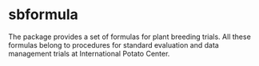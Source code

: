 # sbformula
The package provides a set of formulas for plant breeding trials. All these formulas belong to procedures for standard evaluation and data management trials at    International Potato Center.
